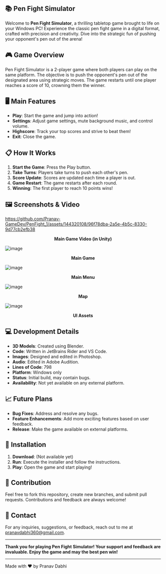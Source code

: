 ## 📚 Pen Fight Simulator

Welcome to **Pen Fight Simulator**, a thrilling tabletop game brought to life on your Windows PC! Experience the classic pen fight game in a digital format, crafted with precision and creativity. Dive into the strategic fun of pushing your opponent's pen out of the arena!

## 🎮 Game Overview

Pen Fight Simulator is a 2-player game where both players can play on the same platform. The objective is to push the opponent's pen out of the designated area using strategic moves. The game restarts until one player reaches a score of 10, crowning them the winner.

## 🖥️ Main Features

- **Play**: Start the game and jump into action!
- **Settings**: Adjust game settings, mute background music, and control volume.
- **Highscore**: Track your top scores and strive to beat them!
- **Exit**: Close the game.

## 📋 How It Works

1. **Start the Game**: Press the Play button.
2. **Take Turns**: Players take turns to push each other's pen.
3. **Score Update**: Scores are updated each time a player is out.
4. **Game Restart**: The game restarts after each round.
5. **Winning**: The first player to reach 10 points wins!

## 🖼️ Screenshots & Video


https://github.com/Pranav-GameDev/PenFight_1/assets/144320108/96f78dba-2a5e-4b5c-8330-9d77cb2efb38


<p align="center">
  <strong>Main Game Video (in Unity)</strong>
</p>

![image](https://github.com/Pranav-GameDev/PenFight_1/assets/144320108/a7a8711d-4f66-4a61-bb6a-b93f09154ef5)
<p align="center">
  <strong>Main Game</strong>
</p>

![image](https://github.com/Pranav-GameDev/PenFight_1/assets/144320108/d54ab50a-4507-4113-82cc-95ddb049e076)
<p align="center">
  <strong>Main Menu</strong>
</p>

![image](https://github.com/Pranav-GameDev/PenFight_1/assets/144320108/35bd38a5-d322-4d79-8a0a-9fdf49cff6c3)
<p align="center">
  <strong>Map</strong>
</p>

![image](https://github.com/Pranav-GameDev/PenFight_1/assets/144320108/cd90b5df-ac5e-4ccb-8a96-e045900ce573)
<p align="center">
  <strong>UI Assets</strong>
</p>

## 💻 Development Details

- **3D Models**: Created using Blender.
- **Code**: Written in JetBrains Rider and VS Code.
- **Images**: Designed and edited in Photoshop.
- **Audio**: Edited in Adobe Audition.
- **Lines of Code**: 798
- **Platform**: Windows only
- **Status**: Initial build, may contain bugs.
- **Availability**: Not yet available on any external platform.

## 📈 Future Plans

- **Bug Fixes**: Address and resolve any bugs.
- **Feature Enhancements**: Add more exciting features based on user feedback.
- **Release**: Make the game available on external platforms.

## 🚀 Installation

1. **Download**: (Not available yet)
2. **Run**: Execute the installer and follow the instructions.
3. **Play**: Open the game and start playing!

## 📝 Contribution

Feel free to fork this repository, create new branches, and submit pull requests. Contributions and feedback are always welcome!

## 📧 Contact

For any inquiries, suggestions, or feedback, reach out to me at pranavdabhi360@gmail.com.

---

**Thank you for playing Pen Fight Simulator! Your support and feedback are invaluable. Enjoy the game and may the best pen win!**

---

Made with ❤️ by Pranav Dabhi
